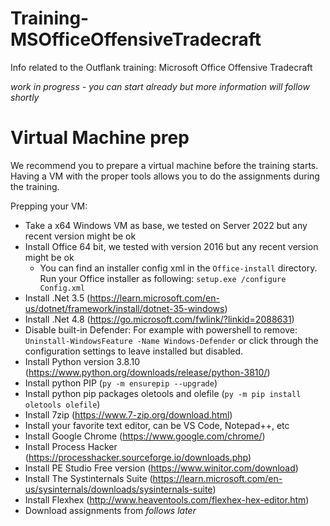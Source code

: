 # Training-MSOfficeOffensiveTradecraft
Info related to the Outflank training: Microsoft Office Offensive Tradecraft

_work in progress - you can start already but more information will follow shortly_

# Virtual Machine prep
We recommend you to prepare a virtual machine before the training starts. Having a VM with the proper tools allows you to do the assignments during the training.

Prepping your VM:
- Take a x64 Windows VM as base, we tested on Server 2022 but any recent version might be ok
- Install Office 64 bit, we tested with version 2016 but any recent version might be ok
    - You can find an installer config xml in the ```Office-install``` directory. Run your Office installer as following: ```setup.exe /configure Config.xml```
- Install .Net 3.5 (https://learn.microsoft.com/en-us/dotnet/framework/install/dotnet-35-windows)
- Install .Net 4.8 (https://go.microsoft.com/fwlink/?linkid=2088631)
- Disable built-in Defender: For example with powershell to remove: ```Uninstall-WindowsFeature -Name Windows-Defender``` or click through the configuration settings to leave installed but disabled.
- Install Python version 3.8.10 (https://www.python.org/downloads/release/python-3810/) 
- Install python PIP (```py -m ensurepip --upgrade```)
- Install python pip packages oletools and olefile (```py -m pip install oletools olefile```)
- Install 7zip (https://www.7-zip.org/download.html)
- Install your favorite text editor, can be VS Code, Notepad++, etc 
- Install Google Chrome (https://www.google.com/chrome/)
- Install Process Hacker (https://processhacker.sourceforge.io/downloads.php)
- Install PE Studio Free version (https://www.winitor.com/download)
- Install The Systinternals Suite (https://learn.microsoft.com/en-us/sysinternals/downloads/sysinternals-suite)
- Install Flexhex (http://www.heaventools.com/flexhex-hex-editor.htm)
- Download assignments from *follows later*
